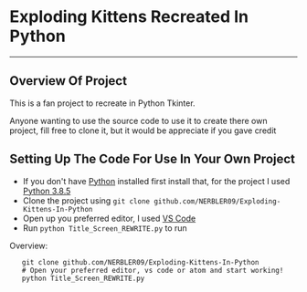 # Exploding Kittens Recreated In Python
---
## Overview Of Project
This is a fan project to recreate in Python Tkinter.

Anyone wanting to use the source code to use it to create there own project,
fill free to clone it, but it would be appreciate if you gave credit

## Setting Up The Code For Use In Your Own Project 
- If you don't have [Python](https://www.python.org) installed first install that, for the project I used [Python 3.8.5](https://www.python.org/downloads/release/python-385/) 
- Clone the project using `git clone github.com/NERBLER09/Exploding-Kittens-In-Python`
- Open up you preferred editor, I used [VS Code](https://code.visualstudio.com/)
- Run `python Title_Screen_REWRITE.py` to run 

Overview:
```
   git clone github.com/NERBLER09/Exploding-Kittens-In-Python
   # Open your preferred editor, vs code or atom and start working!
   python Title_Screen_REWRITE.py 
```